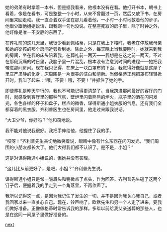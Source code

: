 
她的弟弟有时拿着一本书，但是据我看来，他根本没有在看。他打开书本，朝书上看着，像是在看书，可是整整一个小时，从来不曾翻过一页，然后又放下书，在房间里来回走动。我一直合着双手坐在那儿看着他，一小时一小时地数着他的步子。他很少跟他姐姐说话，跟我则一句也没说。在整座死寂的房子里，除了时钟之外，他好像是唯一不安静的东西了。

在葬礼前的这几天里，我很少看到佩格蒂，只是在我上下楼时，我老在停放我母亲和她的婴孩的那个房间近旁看到她。除此之外，每天晚上当我要睡时，她就来到我的房间，坐在我的床头陪着我。在葬礼前一两天——我想是在这之前一两天，不过在那段沉痛的时日里，我脑子里一片混乱，根本没有注意到时间的进程——她把我带进那间房间。现在我只记得，在床上一块白罩布的下面，我觉得好像就是这屋子里庄严肃静的化身，床周围是一片很美的洁白和清新。当佩格蒂正想把罩布轻轻掀开时，我叫了起来：“哦，不要！哦，不要！”并抓住了她的手。

即便葬礼是昨天举行的，我也不可能记得更清楚了。当我跨进那间最好的客厅的门时，就感受到客厅里的那种气氛，壁炉里闪着熊熊的炉火，瓶子里的酒在闪闪发光，各色各样的杯子和盘子，糕点的微香，谋得斯通小姐衣服的气息，还有我们全都穿着的黑衣服。齐利普医生也在房间里，他走过来跟我说话。

“大卫少爷，你好吗？”他和蔼地说。

我不能对他说我很好。我把手伸给他，他握住了我的手。

“哎呀！”齐利普先生亲切地微笑着说，眼睛中像有什么东西在闪闪发光，“我们周围的小朋友都长大了。他们大得我们都不认识了。是不是，小姐？”

这是对谋得斯通小姐说的，但她并没有答理。

“这儿比从前更好了，是吧，小姐？”齐利普先生说。

谋得斯通小姐只是皱一皱眉头和稍微点了点头，作为回答。齐利普先生碰了这两个钉子后，便握着我的手走到一个角落里，不再作声了。

我所以记得这一点，是因为我记住了发生的一切，并不是因为我关心我自己，或者我回家以来一直关心自己。现在，铃声响了。欧默先生和另一个人走了进来，要我们做好准备。正像佩格蒂时常告诉我的那样，多年以前给我父亲送葬的那些人，也是在这同一间屋子里做好准备的。

[next](page131)